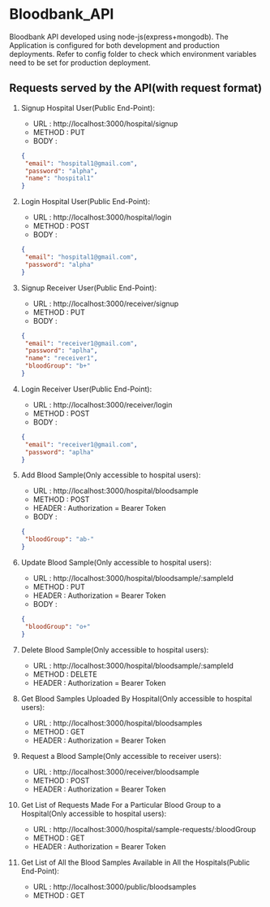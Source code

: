 # Bloodbank_API
Bloodbank API developed using node-js(express+mongodb). The Application is configured for both development and production deployments. Refer to config folder to check which environment variables need to be set for production deployment.

## Requests served by the API(with request format)

1. Signup Hospital User(Public End-Point):
   - URL : http://localhost:3000/hospital/signup
   - METHOD : PUT
   - BODY :
   ```json
   {
    "email": "hospital1@gmail.com",
    "password": "alpha",
    "name": "hospital1"
   }
   ```

2. Login Hospital User(Public End-Point):
   - URL : http://localhost:3000/hospital/login
   - METHOD : POST
   - BODY :
   ```json
   {
    "email": "hospital1@gmail.com",
    "password": "alpha"
   }
   ```
   
3. Signup Receiver User(Public End-Point):
   - URL : http://localhost:3000/receiver/signup
   - METHOD : PUT
   - BODY :
   ```json
   {
    "email": "receiver1@gmail.com",
    "password": "aplha",
    "name": "receiver1",
    "bloodGroup": "b+"
   }
   ```
   
4. Login Receiver User(Public End-Point):
   - URL : http://localhost:3000/receiver/login
   - METHOD : POST
   - BODY : 
   ```json
   {
    "email": "receiver1@gmail.com",
    "password": "aplha"
   }
   ```
   
5. Add Blood Sample(Only accessible to hospital users):
   - URL : http://localhost:3000/hospital/bloodsample
   - METHOD : POST
   - HEADER : Authorization = Bearer Token
   - BODY : 
   ```json
   {
    "bloodGroup": "ab-"
   }
   ```
   
6. Update Blood Sample(Only accessible to hospital users):
   - URL : http://localhost:3000/hospital/bloodsample/:sampleId
   - METHOD : PUT
   - HEADER : Authorization = Bearer Token
   - BODY : 
   ```json
   {
    "bloodGroup": "o+"
   }
   ```
   
7. Delete Blood Sample(Only accessible to hospital users):
   - URL : http://localhost:3000/hospital/bloodsample/:sampleId
   - METHOD : DELETE
   - HEADER : Authorization = Bearer Token
   
8. Get Blood Samples Uploaded By Hospital(Only accessible to hospital users):
   - URL : http://localhost:3000/hospital/bloodsamples
   - METHOD : GET
   - HEADER : Authorization = Bearer Token
   
9. Request a Blood Sample(Only accessible to receiver users):
   - URL : http://localhost:3000/receiver/bloodsample
   - METHOD : POST
   - HEADER : Authorization = Bearer Token
   
10. Get List of Requests Made For a Particular Blood Group to a Hospital(Only accessible to hospital users):
    - URL : http://localhost:3000/hospital/sample-requests/:bloodGroup
    - METHOD : GET
    - HEADER : Authorization = Bearer Token
    
11. Get List of All the Blood Samples Available in All the Hospitals(Public End-Point):
    - URL : http://localhost:3000/public/bloodsamples
    - METHOD : GET
